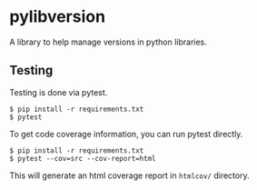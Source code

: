 # pylibversion

A library to help manage versions in python libraries.


## Testing

Testing is done via pytest.

```
$ pip install -r requirements.txt
$ pytest
```

To get code coverage information, you can run pytest directly.

```
$ pip install -r requirements.txt
$ pytest --cov=src --cov-report=html
```

This will generate an html coverage report in `htmlcov/` directory.

